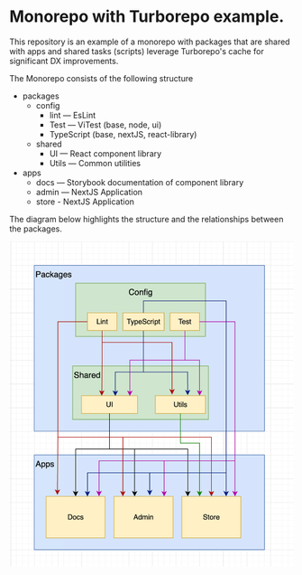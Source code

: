 # Monorepo with Turborepo example.

This repository is an example of a monorepo with packages that are shared with apps and shared tasks (scripts) leverage Turborepo's
cache for significant DX improvements.

The Monorepo consists of the following structure

- packages
  - config
    - lint — EsLint
    - Test — ViTest (base, node, ui)
    - TypeScript (base, nextJS, react-library)
  - shared
    - UI — React component library
    - Utils — Common utilities
- apps
  - docs — Storybook documentation of component library
  - admin — NextJS Application
  - store - NextJS Application

The diagram below highlights the structure and the relationships between the packages.

![Architecture](docs/architecture.png)
